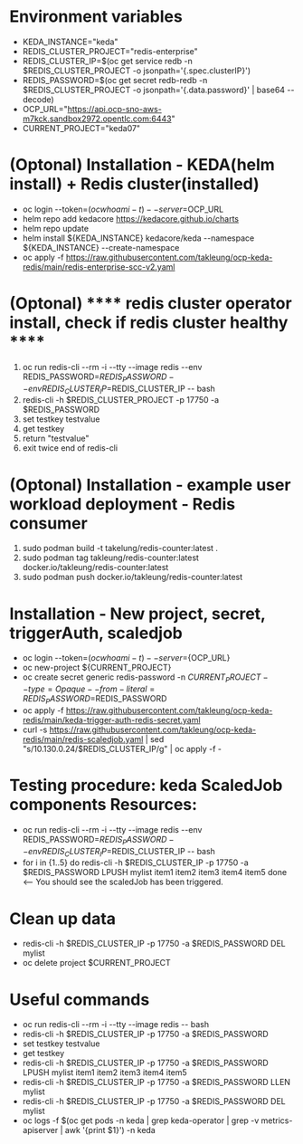 # Environment variables
- KEDA_INSTANCE="keda"
- REDIS_CLUSTER_PROJECT="redis-enterprise"
- REDIS_CLUSTER_IP=$(oc get service redb -n $REDIS_CLUSTER_PROJECT -o jsonpath='{.spec.clusterIP}')
- REDIS_PASSWORD=$(oc get secret redb-redb -n $REDIS_CLUSTER_PROJECT -o jsonpath='{.data.password}' | base64 --decode)
- OCP_URL="https://api.ocp-sno-aws-m7kck.sandbox2972.opentlc.com:6443"
- CURRENT_PROJECT="keda07"

# (Optonal) Installation - KEDA(helm install) + Redis cluster(installed)
- oc login --token=$(oc whoami -t) --server=$OCP_URL
- helm repo add kedacore https://kedacore.github.io/charts
- helm repo update
- helm install ${KEDA_INSTANCE} kedacore/keda --namespace ${KEDA_INSTANCE} --create-namespace
- oc apply -f https://raw.githubusercontent.com/takleung/ocp-keda-redis/main/redis-enterprise-scc-v2.yaml

# (Optonal) **** redis cluster operator install, check if redis cluster healthy ****
 1. oc run redis-cli --rm -i --tty --image redis --env REDIS_PASSWORD=$REDIS_PASSWORD --env REDIS_CLUSTER_IP=$REDIS_CLUSTER_IP -- bash
 2. redis-cli -h $REDIS_CLUSTER_PROJECT -p 17750 -a $REDIS_PASSWORD
 3. set testkey testvalue
 4. get testkey
 5. return "testvalue"
 6. exit twice end of redis-cli

# (Optonal) Installation - example user workload deployment - Redis consumer
 1. sudo podman build -t takelung/redis-counter:latest .
 2. sudo podman tag takleung/redis-counter:latest docker.io/takleung/redis-counter:latest
 3. sudo podman push docker.io/takleung/redis-counter:latest

# Installation - New project, secret, triggerAuth, scaledjob
- oc login --token=$(oc whoami -t) --server=${OCP_URL}
- oc new-project ${CURRENT_PROJECT}
- oc create secret generic redis-password -n ${CURRENT_PROJECT} --type=Opaque --from-literal=REDIS_PASSWORD=$REDIS_PASSWORD
- oc apply -f https://raw.githubusercontent.com/takleung/ocp-keda-redis/main/keda-trigger-auth-redis-secret.yaml
- curl -s https://raw.githubusercontent.com/takleung/ocp-keda-redis/main/redis-scaledjob.yaml | sed "s/10.130.0.24/$REDIS_CLUSTER_IP/g" | oc apply -f -

# Testing procedure: keda ScaledJob components Resources:
- oc run redis-cli --rm -i --tty --image redis --env REDIS_PASSWORD=$REDIS_PASSWORD --env REDIS_CLUSTER_IP=$REDIS_CLUSTER_IP -- bash 
- for i in {1..5}
   do
      redis-cli -h $REDIS_CLUSTER_IP -p 17750 -a $REDIS_PASSWORD LPUSH mylist item1 item2 item3 item4 item5
   done
<-- You should see the scaledJob has been triggered.

# Clean up data
- redis-cli -h $REDIS_CLUSTER_IP -p 17750 -a $REDIS_PASSWORD DEL mylist
- oc delete project $CURRENT_PROJECT

# Useful commands
- oc run redis-cli --rm -i --tty --image redis -- bash
- redis-cli -h $REDIS_CLUSTER_IP -p 17750 -a $REDIS_PASSWORD
- set testkey testvalue
- get testkey
- redis-cli -h $REDIS_CLUSTER_IP -p 17750 -a $REDIS_PASSWORD LPUSH mylist item1 item2 item3 item4 item5
- redis-cli -h $REDIS_CLUSTER_IP -p 17750 -a $REDIS_PASSWORD LLEN mylist
- redis-cli -h $REDIS_CLUSTER_IP -p 17750 -a $REDIS_PASSWORD DEL mylist
- oc logs -f $(oc get pods -n keda | grep keda-operator | grep -v metrics-apiserver | awk '{print $1}') -n keda







